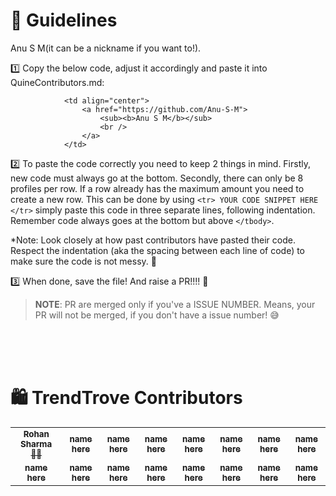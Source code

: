 # 📃 Guidelines
Anu S M(it can be a nickname if you want to!). 

1️⃣  Copy the below code, adjust it accordingly and paste it into QuineContributors.md:

```
            <td align="center">
                <a href="https://github.com/Anu-S-M">
                    <sub><b>Anu S M</b></sub>
                    <br />
                </a> 
            </td>
```

2️⃣ To paste the code correctly you need to keep 2 things in mind. Firstly, new code must always go at the bottom. Secondly, there can only be 8 profiles per row. If a row already has the maximum amount you need to create a new row. This can be done by using `<tr> YOUR CODE SNIPPET HERE </tr>` simply paste this code in three separate lines, following indentation. Remember code always goes at the bottom but above `</tbody>`.

*Note: Look closely at how past contributors have pasted their code. Respect the indentation (aka the spacing between each line of code) to make sure the code is not messy. 🫶

3️⃣ When done, save the file! And raise a PR!!!! 🎉

> **NOTE**: PR are merged only if you've a ISSUE NUMBER. Means, your PR will not be merged, if you don't have a issue number! 😅

<br/><br/><br/>

# 🛍️ TrendTrove Contributors 

<table align="center">
    <tbody>
        <tr>
           <td align="center">
                <a href="https://github.com/RS-labhub">
                    <sub><b>Rohan Sharma 🧑‍🎤</b></sub>
                    <br />
                </a> 
            </td>
            <td align="center">
                <a href="github_Id here"">
                    <sub><b>name here</b></sub>
                    <br />
                </a> 
            </td>
            <td align="center">
                <a href="github_Id here">
                    <sub><b>name here</b></sub>
                    <br />
                </a> 
            </td>
          <td align="center">
                <a href="github_Id here">
                    <sub><b>name here</b></sub>
                    <br />
                </a> 
            </td>
          <td align="center">
                <a href="github_Id here">
                    <sub><b>name here</b></sub>
                    <br />
                </a> 
            </td>
          <td align="center">
                <a href="github_Id here">
                    <sub><b>name here</b></sub>
                    <br />
                </a> 
            </td>
          <td align="center">
                <a href="github_Id here">
                    <sub><b>name here</b></sub>
                    <br />
                </a> 
            </td>
          <td align="center">
                <a href="github_Id here">
                    <sub><b>name here</b></sub>
                    <br />
                </a> 
            </td>
	</tr>
	<tr>
           <td align="center">
                <a href="github_Id here"">
                    <sub><b>name here</b></sub>
                    <br />
                </a>  
            </td>
            <td align="center">
                <a href="github_Id here"">
                    <sub><b>name here</b></sub>
                    <br />
                </a> 
            </td>
            <td align="center">
                <a href="github_Id here">
                    <sub><b>name here</b></sub>
                    <br />
                </a> 
            </td>
          <td align="center">
                <a href="github_Id here">
                    <sub><b>name here</b></sub>
                    <br />
                </a> 
            </td>
          <td align="center">
                <a href="github_Id here">
                    <sub><b>name here</b></sub>
                    <br />
                </a> 
            </td>
          <td align="center">
                <a href="github_Id here">
                    <sub><b>name here</b></sub>
                    <br />
                </a> 
            </td>
          <td align="center">
                <a href="github_Id here">
                    <sub><b>name here</b></sub>
                    <br />
                </a> 
            </td>
          <td align="center">
                <a href="github_Id here">
                    <sub><b>name here</b></sub>
                    <br />
                </a> 
            </td>
	</tr>
    </tbody>
</table>
